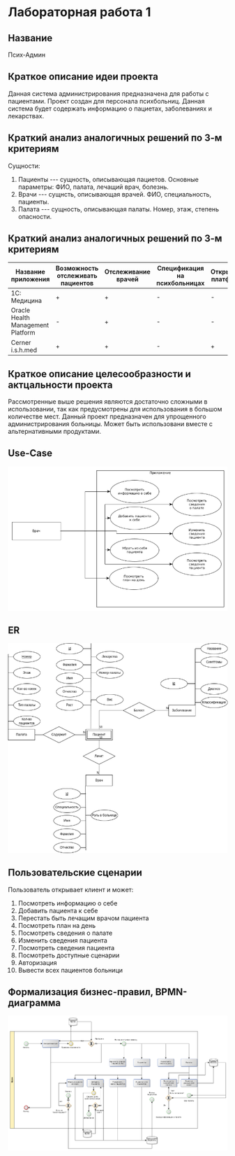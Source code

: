 # Лабораторная работа 1

## Название

Псих-Админ

## Краткое описание идеи проекта


Данная система администрирования предназначена для работы с пациентами.
Проект создан для персонала психбольниц.
Данная система будет содержать информацию о пациетах, заболеваниях и лекарствах.

## Краткий анализ аналогичных решений по 3-м критериям

Сущности:

1. Пациенты --- сущность, описывающая пациетов. Основные параметры: ФИО, палата, лечащий врач, болезнь.
2. Врачи --- сущнсть, описывающая врачей. ФИО, специальность, пациенты.
3. Палата --- сущность, описывающая палаты. Номер, этаж, степень опасности.

## Краткий анализ аналогичных решений по 3-м критериям

|Название приложения|Возможность отслеживать пациентов|Отслеживание врачей|Спецификация на психбольницах|Открытость платформы
|-------------------|------------------|---------------|---------------------------|---------------------------|
|1С: Медицина|+|+|-|-|
|Oracle Health Management Platform|-|+|-|-|
|Cerner i.s.h.med|+|+|-|+|

## Краткое описание целесообразности и актцальности проекта

Рассмотренные выше решения являются достаточно сложными в использовании, так как предусмотрены для использования в большом количестве мест.
Данный проект предназначен для упрощенного администрирования больницы.
Может быть использовани вместе с альтернативными продуктами.

## Use-Case

![usecase](assets/use-case.png)

## ER

![er](assets/ER.drawio.png)

## Пользовательские сценарии

Пользователь открывает клиент и может:

1. Посмотреть информацию о себе
2. Добавить пациента к себе
3. Перестать быть лечащим врачом пациента
4. Посмотреть план на день
5. Посмотреть сведения о палате
6. Изменить сведения пациента
7. Посмотреть сведения пациента
8. Посмотреть доступные сценарии
9. Авторизация
10. Вывести всех пациентов больници


## Формализация бизнес-правил, BPMN-диаграмма

![bpmn](assets/bpmn.png)

